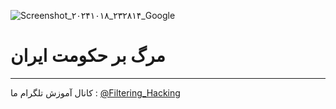 ![Screenshot_۲۰۲۴۱۰۱۸_۲۳۲۸۱۴_Google](https://github.com/user-attachments/assets/09dc7c75-1ebf-48db-aa8b-aaf0895828cc)
# مرگ بر حکومت ایران
--------
کانال آموزش تلگرام ما :
[@Filtering_Hacking](https://t.me/Filtering_Hacking)
